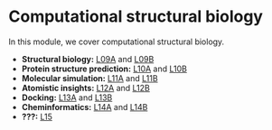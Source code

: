 # Computational structural biology

In this module, we cover computational structural biology.

-   **Structural biology:** [L09A](../09A/) and [L09B](../09B/)
-   **Protein structure prediction:** [L10A](../10A/) and [L10B](../10B/)
-   **Molecular simulation:** [L11A](../11A/) and [L11B](../11B/)
-   **Atomistic insights:** [L12A](../12A/) and [L12B](../12B/)
-   **Docking:** [L13A](../13A/) and [L13B](../13B/)
-   **Cheminformatics:** [L14A](../14A/) and [L14B](../14B/)
-   **???:** [L15](../15/)
